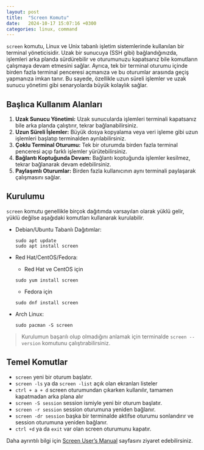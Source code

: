 ```yaml
---
layout: post
title:  "Screen Komutu"
date:   2024-10-17 15:07:16 +0300
categories: linux, command
---
```

`screen` komutu, Linux ve Unix tabanlı işletim sistemlerinde kullanılan bir terminal yöneticisidir. Uzak bir sunucuya (SSH gibi) bağlandığınızda, işlemleri arka planda sürdürebilir ve oturumunuzu kapatsanız bile komutların çalışmaya devam etmesini sağlar. Ayrıca, tek bir terminal oturumu içinde birden fazla terminal penceresi açmanıza ve bu oturumlar arasında geçiş yapmanıza imkan tanır. Bu sayede, özellikle uzun süreli işlemler ve uzak sunucu yönetimi gibi senaryolarda büyük kolaylık sağlar.

## Başlıca Kullanım Alanları

1. **Uzak Sunucu Yönetimi:** Uzak sunucularda işlemleri terminali kapatsanız bile arka planda çalıştırır, tekrar bağlanabilirsiniz.
2. **Uzun Süreli İşlemler:** Büyük dosya kopyalama veya veri işleme gibi uzun işlemleri başlatıp terminalden ayrılabilirsiniz.
3. **Çoklu Terminal Oturumu:** Tek bir oturumda birden fazla terminal penceresi açıp farklı işlemler yürütebilirsiniz.
4. **Bağlantı Koptuğunda Devam:** Bağlantı koptuğunda işlemler kesilmez, tekrar bağlanarak devam edebilirsiniz.
5. **Paylaşımlı Oturumlar:** Birden fazla kullanıcının aynı terminali paylaşarak çalışmasını sağlar.

## Kurulumu

`screen` komutu genellikle birçok dağıtımda varsayılan olarak yüklü gelir, yüklü değilse aşağıdaki komutları kullanarak kurulabilir.

- Debian/Ubuntu Tabanlı Dağıtımlar:
  
  ```
  sudo apt update
  sudo apt install screen
  ```
  
- Red Hat/CentOS/Fedora:

  - Red Hat ve CentOS için

  ```
  sudo yum install screen   
  ```

  - Fedora için

  ```
  sudo dnf install screen
  ```

- Arch Linux:

  ```
  sudo pacman -S screen
  ```

> Kurulumun başarılı olup olmadığını anlamak için terminalde `screen --version` komutunu çalıştırabilirsiniz.

## Temel Komutlar

* `screen` yeni bir oturum başlatır.
* `screen -ls` ya da `screen -list` açık olan ekranları listeler
* `ctrl + a + d` screen oturumundan çıkarken kullanılır, tamamen kapatmadan arka plana alır
* `screen -S session` session ismiyle yeni bir oturum başlatır.
* `screen -r session` session oturumuna yeniden bağlanır. 
* `screen -dr session` başka bir terminalde aktifse oturumu sonlandırır ve session oturumuna yeniden bağlanır. 
* `ctrl +d` ya da `exit` var olan screen oturumunu kapatır.


Daha ayrıntılı bilgi için [Screen User’s Manual](https://www.gnu.org/software/screen/manual/) sayfasını ziyaret edebilirsiniz.


